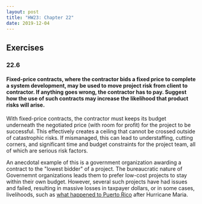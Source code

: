```yaml
---
layout: post
title: "HW23: Chapter 22"
date: 2019-12-04
---
```


## Exercises

### 22.6
#### Fixed-price contracts, where the contractor bids a fixed price to complete a system development, may be used to move project risk from client to contractor. If anything goes wrong, the contractor has to pay. Suggest how the use of such contracts may increase the likelihood that product risks will arise.

With fixed-price contracts, the contractor must keeps its budget underneath the negotiated price (with room for profit) for the project to be successful. This effectively creates a ceiling that cannot be crossed outside of catastrophic risks. If mismanaged, this can lead to understaffing, cutting corners, and significant time and budget constraints for the project team, all of which are serious risk factors.

An anecdotal example of this is a government organization awarding a contract to the "lowest bidder" of a project. The bureaucratic nature of Governemnt organizations leads them to prefer low-cost projects to stay within their own budget. However, several such projects have had issues and failed, resulting in massive losses in taxpayer dollars, or in some cases, livelihoods, such as [what happened to Puerto Rico](https://www.nytimes.com/2018/02/06/us/fema-contract-puerto-rico.html) after Hurricane Maria.